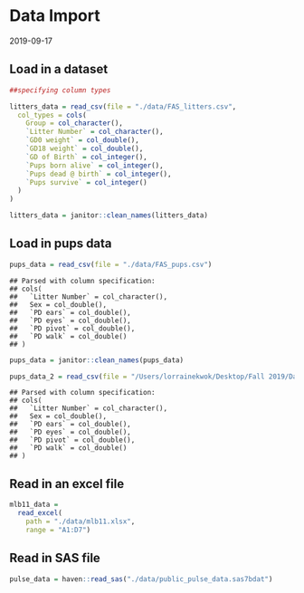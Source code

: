 Data Import
================
2019-09-17

## Load in a dataset

``` r
##specifying column types 

litters_data = read_csv(file = "./data/FAS_litters.csv",
  col_types = cols(
    Group = col_character(),
    `Litter Number` = col_character(),
    `GD0 weight` = col_double(),
    `GD18 weight` = col_double(),
    `GD of Birth` = col_integer(),
    `Pups born alive` = col_integer(),
    `Pups dead @ birth` = col_integer(),
    `Pups survive` = col_integer()
  )
)

litters_data = janitor::clean_names(litters_data)
```

## Load in pups data

``` r
pups_data = read_csv(file = "./data/FAS_pups.csv")
```

    ## Parsed with column specification:
    ## cols(
    ##   `Litter Number` = col_character(),
    ##   Sex = col_double(),
    ##   `PD ears` = col_double(),
    ##   `PD eyes` = col_double(),
    ##   `PD pivot` = col_double(),
    ##   `PD walk` = col_double()
    ## )

``` r
pups_data = janitor::clean_names(pups_data)

pups_data_2 = read_csv(file = "/Users/lorrainekwok/Desktop/Fall 2019/Data Science/Session 5/data_wrangling_I/data/FAS_pups.csv")
```

    ## Parsed with column specification:
    ## cols(
    ##   `Litter Number` = col_character(),
    ##   Sex = col_double(),
    ##   `PD ears` = col_double(),
    ##   `PD eyes` = col_double(),
    ##   `PD pivot` = col_double(),
    ##   `PD walk` = col_double()
    ## )

## Read in an excel file

``` r
mlb11_data = 
  read_excel(
    path = "./data/mlb11.xlsx",
    range = "A1:D7")
```

## Read in SAS file

``` r
pulse_data = haven::read_sas("./data/public_pulse_data.sas7bdat")
```
